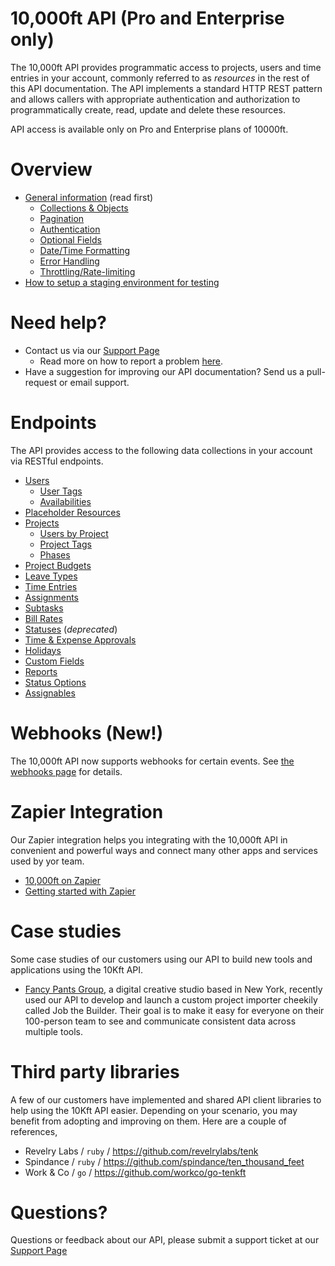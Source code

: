 # 10,000ft API (Pro and Enterprise only)

The 10,000ft API provides programmatic access to projects, users and time entries in your account, commonly referred to as _resources_ in the rest of this API documentation. The API implements a standard HTTP REST pattern and allows callers with appropriate authentication and authorization to programmatically create, read, update and delete these resources.

API access is available only on Pro and Enterprise plans of 10000ft.

# Overview

* [General information](sections/first-things-first.md) (read first)
  * [Collections & Objects](https://github.com/10Kft/10kft-api/blob/master/sections/first-things-first.md#collections--objects)
  * [Pagination](https://github.com/10Kft/10kft-api/blob/master/sections/first-things-first.md#pagination)
  * [Authentication](https://github.com/10Kft/10kft-api/blob/master/sections/first-things-first.md#authentication)
  * [Optional Fields](https://github.com/10Kft/10kft-api/blob/master/sections/first-things-first.md#optional-fields)
  * [Date/Time Formatting](https://github.com/10Kft/10kft-api/blob/master/sections/first-things-first.md#date--time-formatting)
  * [Error Handling](https://github.com/10Kft/10kft-api/blob/master/sections/first-things-first.md#error-handling)
  * [Throttling/Rate-limiting](https://github.com/10Kft/10kft-api/blob/master/sections/first-things-first.md#throttling--rate-limiting)
* [How to setup a staging environment for testing](sections/staging-environment.md)

# Need help?

* Contact us via our [Support Page](https://help.smartsheet.com/contact?contactType=10k-support)
  * Read more on how to report a problem [here](sections/getting-help.md).
* Have a suggestion for improving our API documentation? Send us a pull-request or email support.

# Endpoints

The API provides access to the following data collections in your account via RESTful endpoints.

* [Users](sections/users.md)
  * [User Tags](sections/user-tags.md)
  * [Availabilities](sections/user-availabilities.md)
* [Placeholder Resources](sections/placeholders.md)
* [Projects](sections/projects.md)
  * [Users by Project](sections/project-users.md)
  * [Project Tags](sections/project-tags.md)
  * [Phases](sections/phases.md)
* [Project Budgets](sections/budget-items.md)
* [Leave Types](sections/leave-types.md)
* [Time Entries](sections/time-entries.md)
* [Assignments](sections/assignments.md)
* [Subtasks](sections/subtasks.md)
* [Bill Rates](sections/bill-rates.md)
* [Statuses](sections/user-statuses.md) (_deprecated_)
* [Time & Expense Approvals](sections/approvals.md)
* [Holidays](sections/holidays.md)
* [Custom Fields](sections/custom-fields.md)
* [Reports](sections/reports.md)
* [Status Options](sections/status-options.md)
* [Assignables](sections/assignables.md)


# Webhooks (New!)

The 10,000ft API now supports webhooks for certain events. See [the webhooks page](sections/webhooks.md) for details.

# Zapier Integration

Our Zapier integration helps you integrating with the 10,000ft API in convenient and powerful ways and connect many other apps and services used by yor team.

* [10,000ft on Zapier](https://zapier.com/apps/10000ft/integrations)
* [Getting started with Zapier](sections/zapier-integration.md)

# Case studies

Some case studies of our customers using our API to build new tools and applications using the 10Kft API.

  * [Fancy Pants Group](https://www.10000ft.com/blog/fancy-pants-group-case-study), a digital creative studio based in New York, recently used our API to develop and launch a custom project importer cheekily called Job the Builder. Their goal is to make it easy for everyone on their 100-person team to see and communicate consistent data across multiple tools.

# Third party libraries

A few of our customers have implemented and shared API client libraries to help using the 10Kft API easier. Depending on your scenario, you may benefit from adopting and improving on them. Here are a couple of references,

* Revelry Labs / `ruby` / https://github.com/revelrylabs/tenk
* Spindance / `ruby` / https://github.com/spindance/ten_thousand_feet
* Work & Co / `go` / https://github.com/workco/go-tenkft

# Questions?

Questions or feedback about our API, please submit a support ticket at our [Support Page](https://help.smartsheet.com/contact?contactType=10k-support) 
